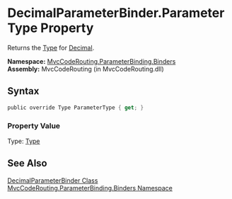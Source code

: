 DecimalParameterBinder.ParameterType Property
=============================================
Returns the [Type][1] for [Decimal][2].

**Namespace:** [MvcCodeRouting.ParameterBinding.Binders][3]  
**Assembly:** MvcCodeRouting (in MvcCodeRouting.dll)

Syntax
------

```csharp
public override Type ParameterType { get; }
```

### Property Value
Type: [Type][1]

See Also
--------
[DecimalParameterBinder Class][4]  
[MvcCodeRouting.ParameterBinding.Binders Namespace][3]  

[1]: http://msdn.microsoft.com/en-us/library/42892f65
[2]: http://msdn.microsoft.com/en-us/library/1k2e8atx
[3]: ../README.md
[4]: README.md